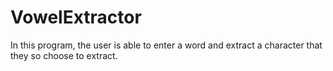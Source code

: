 # VowelExtractor
In this program,  the user is able to enter a word and extract a character that they so choose to extract.
